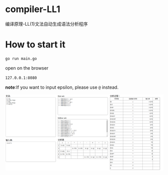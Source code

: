 # compiler-LL1
编译原理-LL(1)文法自动生成语法分析程序

# How to start it

```
go run main.go
```

open on the browser
```
127.0.0.1:8080
```

**note**:If you want to input epsilon, please use `@` instead.

![example.png](LL(1).png)
